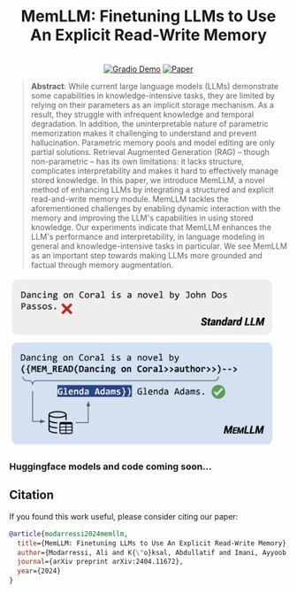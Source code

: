 <h1 align="center">
  MemLLM: Finetuning LLMs to Use An Explicit Read-Write Memory
</h1>

<p align="center">
  <br>
  <a href="https://huggingface.co/spaces/amodaresi/MemLLM"><img alt="Gradio Demo" src="https://img.shields.io/badge/🤗-Open%20in%20Spaces-blue?style=flat"></a>
  <a href="https://arxiv.org/abs/2404.11672"><img alt="Paper" src="https://img.shields.io/badge/Paper-Arxiv-red&logoColor=A493E7&style=flat"></a>
</p>

> **Abstract**: While current large language models (LLMs) demonstrate some capabilities in knowledge-intensive tasks, they are limited by relying on their parameters as an implicit storage mechanism. As a result, they struggle with infrequent knowledge and temporal degradation. In addition, the uninterpretable nature of parametric memorization makes it challenging to understand and prevent hallucination. Parametric memory pools and model editing are only partial solutions. Retrieval Augmented Generation (RAG) – though non-parametric – has its own limitations: it lacks structure, complicates interpretability and makes it hard to effectively manage stored knowledge. In this paper, we introduce MemLLM, a novel method of enhancing LLMs by integrating a structured and explicit read-and-write memory module. MemLLM tackles the aforementioned challenges by enabling dynamic interaction with the memory and improving the LLM's capabilities in using stored knowledge. Our experiments indicate that MemLLM enhances the LLM's performance and interpretability, in language modeling in general and knowledge-intensive tasks in particular. We see MemLLM as an important step towards making LLMs more grounded and factual through memory augmentation.

<img src="./assets/MemLLM.png" alt="MemLLM" width="480"/>

### Huggingface models and code coming soon...


## Citation
If you found this work useful, please consider citing our paper:
```bibtex
@article{modarressi2024memllm,
  title={MemLLM: Finetuning LLMs to Use An Explicit Read-Write Memory},
  author={Modarressi, Ali and K{\"o}ksal, Abdullatif and Imani, Ayyoob and Fayyaz, Mohsen and Sch{\"u}tze, Hinrich},
  journal={arXiv preprint arXiv:2404.11672},
  year={2024}
}
```

